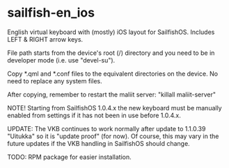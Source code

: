 sailfish-en_ios
===============

English virtual keyboard with (mostly) iOS layout for SailfishOS. Includes LEFT &amp; RIGHT arrow keys.

File path starts from the device's root (/) directory and you need to be in developer mode (i.e. use "devel-su"). 

Copy *.qml and *.conf files to the equivalent directories on the device.
No need to replace any system files.

After copying, remember to restart the maliit server:
"killall maliit-server"

NOTE! Starting from SailfishOS 1.0.4.x the new keyboard must be manually enabled from settings if it has not been in use before 1.0.4.x.

UPDATE: The VKB continues to work normally after update to 1.1.0.39 "Uitukka" so it is "update proof" (for now). Of course, this may vary in the future updates if the VKB handling in SailfishOS should change.    

TODO: RPM package for easier installation.
